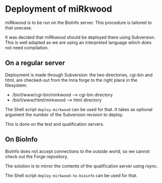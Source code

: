 Deployment of miRkwood
======================

miRkwood is to be run on the BioInfo server. This procedure is tailored to that usecase.

It was decided that miRkwood should be deployed there using Subversion.
This is well adapted as we are using an interpreted language which does not need compilation.


On a regular server
-------------------

Deployment is made through Subversion: the two directories, cgi-bin and html,
are checked-out from the Inria forge to the right place in the filesystem:

- /bio1/www/cgi-bin/mirkwood --> cgi-bin directory
- /bio1/www/html/mirkwood --> html directory

The Shell script `deploy-mirkwood` can be used for that.
It takes as optional argument the number of the Subversion revision to deploy.


This is done on the test and qualification servers.


On BioInfo
----------

BioInfo does not accept connections to the outside world, so we cannot check out the Forge repository.

The solution is to mirror the contents of the qualification server using rsync.

The Shell script `deploy-mirkwood-to-bioinfo` can be used for that.
